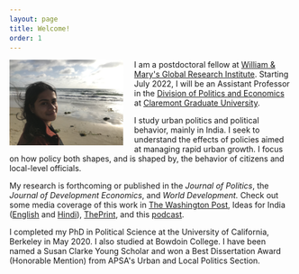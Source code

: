 ```yaml
---
layout: page
title: Welcome!
order: 1
---
```


<!-- Global site tag (gtag.js) - Google Analytics -->
<script async src="https://www.googletagmanager.com/gtag/js?id=UA-111923831-1"></script>
<script>
  window.dataLayer = window.dataLayer || [];
  function gtag(){dataLayer.push(arguments);}
  gtag('js', new Date());

  gtag('config', 'UA-111923831-1');
</script>

<img style="float: left;padding-right: 20px;" src="IMG_4900.jpeg"  width="40%" height="40%">


I am a postdoctoral fellow at [William & Mary's Global Research Institute](https://www.wm.edu/offices/global-research/). Starting July 2022, I will be an Assistant Professor in the [Division of Politics and Economics](https://www.cgu.edu/school/ssspe/division-of-politics-economics/) at [Claremont Graduate University](https://www.cgu.edu). 


I study urban politics and political behavior, mainly in India. I seek to understand the effects of policies aimed at managing rapid urban growth. I focus on how policy both shapes, and is shaped by, the behavior of citizens and local-level officials. 

 My research is forthcoming or published in the *Journal of Politics*, the *Journal of Development Economics*, and *World Development.* Check out some media coverage of this work in [The Washington Post](https://www.washingtonpost.com/news/monkey-cage/wp/2019/01/31/heres-what-gavin-newsom-elizabeth-warren-and-microsoft-should-know-if-want-to-end-the-affordable-housing-crisis/?tid=sm_tw_cage), Ideas for India ([English](https://www.ideasforindia.in/topics/poverty-inequality/household-level-effects-of-affordable-housing-evidence-from-mumbai.html) and [Hindi](https://www.ideasforindia.in/topics/poverty-inequality/household-level-effects-of-affordable-housing-evidence-from-mumbai-hindi.html)), [ThePrint](https://theprint.in/opinion/mumbai-residents-win-govt-housing-lottery-and-spend-more-on-kids-education-jobs-study/290485/), and this [podcast](https://www.discoursemagazine.com/politics/2020/12/24/ideas-of-india-how-does-subsidizing-housing-prices-shape-political-behavior/). 



I completed my PhD in Political Science at the University of California, Berkeley in May 2020. I also studied at Bowdoin College. I have been named a Susan Clarke Young Scholar and won a Best Dissertation Award (Honorable Mention) from APSA's Urban and Local Politics Section.


